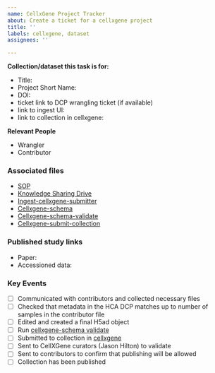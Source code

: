 ```yaml
---
name: CellxGene Project Tracker
about: Create a ticket for a cellxgene project
title: ''
labels: cellxgene, dataset
assignees: ''

---
```


**Collection/dataset this task is for:**
- Title: 
- Project Short Name: 
- DOI: 
- ticket link to DCP wrangling ticket (if available)
- link to ingest UI:
- link to collection in cellxgene:

**Relevant People**
- Wrangler
- Contributor

### Associated files
* [SOP](https://docs.google.com/document/d/1UVGIllybmEI46x22NSDpMNRywT3c8hcGrcw6opiHdbg/edit#)
* [Knowledge Sharing Drive](https://drive.google.com/drive/folders/1cIgfeZZaoo2mFo2mN9iZ00_MZt94mvLv)
* [Ingest-cellxgene-submitter](https://github.com/ebi-ait/ingest-cellxgene-submitter) 
* [Cellxgene-schema](https://github.com/chanzuckerberg/single-cell-curation/blob/main/schema/2.0.0/schema.md)
* [Cellxgene-schema-validate](https://github.com/chanzuckerberg/single-cell-curation)
* [Cellxgene-submit-collection](https://cellxgene.cziscience.com/?curator=true)

### Published study links
* Paper:
* Accessioned data:

### Key Events
- [ ] Communicated with contributors and collected necessary files 
- [ ] Checked that metadata in the HCA DCP matches up to number of samples in the contributor file
- [ ] Edited and created a final H5ad object
- [ ] Run [cellxgene-schema validate](https://github.com/chanzuckerberg/single-cell-curation)
- [ ] Submitted to collection in [cellxgene](https://cellxgene.cziscience.com/?curator=true)
- [ ] Sent to CellXGene curators (Jason Hilton) to validate 
- [ ] Sent to contributors to confirm that publishing will be allowed
- [ ] Collection has been published
